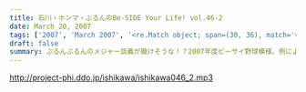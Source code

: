 ```yaml
---
title: 石川・ホンマ・ぶるんのBe-SIDE Your Life! vol.46-2
date: March 20, 2007
tags: ['2007', 'March 2007', '<re.Match object; span=(30, 36), match='vol.46'>']
draft: false
summary: ぶるんぶるんのメジャー談義が聴けそうな！？2007年度ビーサイ野球模様。例によって「番組改編期」ということで、リスナーの皆様にはかなり変則的な配信となることをお詫びしておきます。でも、休みは基本的に「無し」なのがビーサイなんです！NAMAE
---
```


http://project-phi.ddo.jp/ishikawa/ishikawa046_2.mp3
